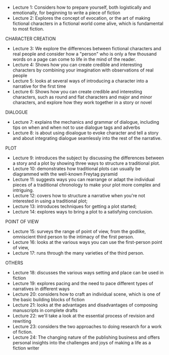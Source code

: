 - Lecture 1: Considers how to prepare yourself, both logistically and emotionally, for beginning to write a piece of fiction
- Lecture 2: Explores the concept of evocation, or the art of making fictional characters in a fictional world come alive, which is fundamental to most fiction.

CHARACTER CREATION
- Lecture 3: We explore the differences between fictional characters and real people and consider how a "person" who is only a few thousand words on a page can come to life in the mind of the reader.
- Lecture 4: Shows how you can create credible and interesting characters by combining your imagination with observations of real people
- Lecture 5: looks at several ways of introducing a character into a narrative for the first time
- Lecture 6: Shows how you can create credible and interesting characters, such as round and flat characters and major and minor characters, and explore how they work together in a story or novel

DIALOGUE
- Lecture 7: explains the mechanics and grammar of dialogue, including tips on when and when not to use dialogue tags and adverbs
- Lecture 8: is about using dioalogue to evoke character and tell a story and about integrating dialogue seamlessly into the rest of the narrative.

PLOT
- Lecture 9: introduces the subject by discussing the differences between a story and a plot by showing three ways to structure a traditional plot.
- Lecture 10: demonstrates how traditional plots can usually be diagrammed with the well-known Freytag pyramid
- Lecture 11: suggests ways you can rearrange or adapt the individual pieces of a traditional chronology to make your plot more complex and intriguing.
- Lecture 12: covers how to structure a narrative when you're not interested in using a traditional plot;
- Lecture 13: introduces techniques for getting a plot started;
- Lecture 14: explores ways to bring a plot to a satisfying conclusion.

POINT OF VIEW
- Lecture 15: surveys the range of point of view, from the godlike, omniscient third person to the intimacy of the first person.
- Lecture 16: looks at the various ways you can use the first-person point of view,
- Lecture 17: runs through the many varieties of the third person.

OTHERS
- Lecture 18: discusses the various ways setting and place can be used in fiction
- Lecture 19: explores pacing and the need to pace different types of narratives in different ways
- Lecture 20: considers how to craft an individual scene, which is one of the basic building blocks of fiction
- Lecture 21: looks at the advantages and disadvantages of composing manuscripts in complete drafts
- Lecture 22: we'll take a look at the essential process of revision and rewriting
- Lecture 23: considers the two approaches to doing research for a work of fiction.
- Lecture 24: The changing nature of the publishing business and offers personal insights into the challenges and joys of making a life as a fiction writer

